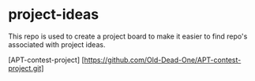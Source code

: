 # project-ideas
This repo is used to create a project board to make it easier to find repo's associated with project ideas.

[APT-contest-project] [https://github.com/Old-Dead-One/APT-contest-project.git]
